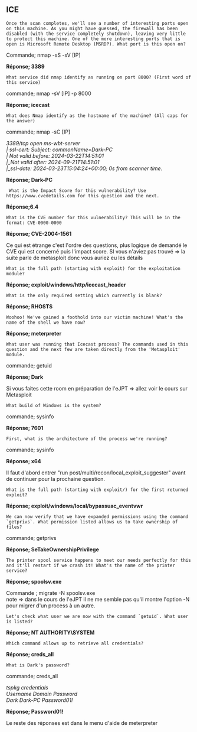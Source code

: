 ## ICE

````
Once the scan completes, we'll see a number of interesting ports open on this machine. As you might have guessed, the firewall has been disabled (with the service completely shutdown), leaving very little to protect this machine. One of the more interesting ports that is open is Microsoft Remote Desktop (MSRDP). What port is this open on?
````

Commande; nmap -sS -sV [IP]

**Réponse; 3389**

````
What service did nmap identify as running on port 8000? (First word of this service)
````

commande; nmap -sV [IP] -p 8000

**Réponse; icecast**

````
What does Nmap identify as the hostname of the machine? (All caps for the answer)
````
commande; nmap -sC [IP]

*3389/tcp  open  ms-wbt-server  
| ssl-cert: Subject: commonName=Dark-PC     
| Not valid before: 2024-03-22T14:51:01     
|_Not valid after:  2024-09-21T14:51:01     
|_ssl-date: 2024-03-23T15:04:24+00:00; 0s from scanner time.*

**Réponse; Dark-PC**

````
 What is the Impact Score for this vulnerability? Use https://www.cvedetails.com for this question and the next.
````
**Réponse;6.4**
````
What is the CVE number for this vulnerability? This will be in the format: CVE-0000-0000
````
**Réponse; CVE-2004-1561**

Ce qui est étrange c'est l'ordre des questions, plus logique de demandé le CVE qui est concerné puis l'impact score. SI vous n'aviez pas trouvé => la suite parle de metasploit donc vous auriez eu les détails

````
What is the full path (starting with exploit) for the exploitation module?
````
**Réponse; exploit/windows/http/icecast_header**

````
What is the only required setting which currently is blank?
````
**Réponse; RHOSTS**

````
Woohoo! We've gained a foothold into our victim machine! What's the name of the shell we have now?
````
**Réponse; meterpreter**

````
What user was running that Icecast process? The commands used in this question and the next few are taken directly from the 'Metasploit' module.
````

commande; getuid

**Réponse; Dark**

Si vous faites cette room en préparation de l'eJPT => allez voir le cours sur Metasploit

````
What build of Windows is the system?
````

commande; sysinfo

**Réponse; 7601**

````
First, what is the architecture of the process we're running?
````
commande; sysinfo

**Réponse; x64**


Il faut d'abord entrer "run post/multi/recon/local_exploit_suggester" avant de continuer pour la prochaine question. 

````
What is the full path (starting with exploit/) for the first returned exploit?
````

**Réponse; exploit/windows/local/bypassuac_eventvwr**


````
We can now verify that we have expanded permissions using the command `getprivs`. What permission listed allows us to take ownership of files?
````

commande; getprivs

**Réponse; SeTakeOwnershipPrivilege**


````
The printer spool service happens to meet our needs perfectly for this and it'll restart if we crash it! What's the name of the printer service?
````
**Réponse; spoolsv.exe**

Commande ; migrate -N spoolsv.exe   
note => dans le cours de l'eJPT il ne me semble pas qu'il montre l'option -N pour migrer d'un process à un autre. 

````
Let's check what user we are now with the command `getuid`. What user is listed?
````
**Réponse; NT AUTHORITY\SYSTEM**

````
Which command allows up to retrieve all credentials?
````

**Réponse; creds_all**
````
What is Dark's password?
````

commande; creds_all 

*tspkg credentials   
Username  Domain   Password     
Dark      Dark-PC  Password01!*

**Réponse; Password01!**

Le reste des réponses est dans le menu d'aide de meterpreter
